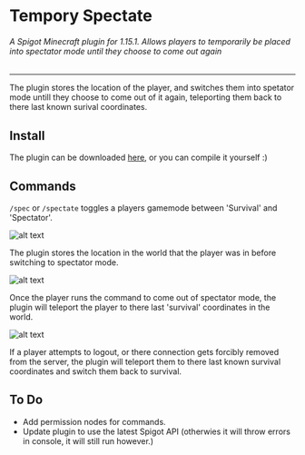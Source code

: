 # Tempory Spectate
###### A Spigot Minecraft plugin for 1.15.1. Allows players to temporarily be placed into spectator mode until they choose to come out again

---

The plugin stores the location of the player, and switches them into spetator mode untill they choose to come out of it again, teleporting them back to there last known surival coordinates.

## Install

The plugin can be downloaded [here](https://github.com/leapmotion/leapsimple), or you can compile it yourself :)

## Commands

```/spec``` or ```/spectate``` toggles a players gamemode between 'Survival' and 'Spectator'.

![alt text](/readmefiles/LoginMessage.png "Login message")

The plugin stores the location in the world that the player was in before switching to spectator mode.

![alt text](/readmefiles/surToSpec.gif "Login message")

Once the player runs the command to come out of spectator mode, the plugin will teleport the player to there last 'survival' coordinates in the world.

![alt text](/readmefiles/specToSur.gif "Login message")


If a player attempts to logout, or there connection gets forcibly removed from the server, the plugin will teleport them to there last known survival coordinates and switch them back to survival.




## To Do

* Add permission nodes for commands.
* Update plugin to use the latest Spigot API (otherwies it will throw errors in console, it will still run however.)
